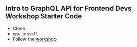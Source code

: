 ## Intro to GraphQL API for Frontend Devs Workshop Starter Code

- Clone
- `npm install`
- Follow the [workshop](https://github.com/christiannwamba/graphql-api-for-frontend-dev-workshop)